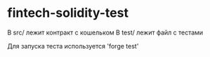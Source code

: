 # fintech-solidity-test

В src/ лежит контракт с кошельком
В test/ лежит файл с тестами

Для запуска теста используется 'forge test'